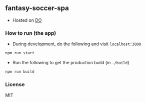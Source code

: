 ## fantasy-soccer-spa

- Hosted on [DO](https://fantasy-soccer-spa-htw4m.ondigitalocean.app/)

### How to run (the app)
- During development, do the following and visit `localhost:3000`
```bash
npm run start
```

- Run the following to get the production build (in `./build`)
```bash
npm run build
```

### License
MIT
